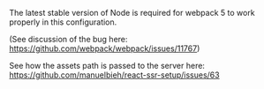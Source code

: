 The latest stable version of Node is required for webpack 5 to work properly in this configuration.

(See discussion of the bug here: https://github.com/webpack/webpack/issues/11767)


See how the assets path is passed to the server here: https://github.com/manuelbieh/react-ssr-setup/issues/63
